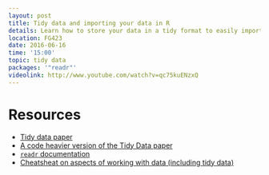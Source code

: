 ```yaml
---
layout: post
title: Tidy data and importing your data in R
details: Learn how to store your data in a tidy format to easily import it into R! Bring your own data!
location: FG423
date: 2016-06-16
time: '15:00'
topic: tidy data
packages: '"readr"'
videolink: http://www.youtube.com/watch?v=qc75kuENzxQ
---
```


<!-- outline:

- Go over tidy data
- Go over our own examples
- Some fake data
- How to import data
- How to access the data (indexing, $, etc)

-->



# Resources

- [Tidy data paper](https://www.jstatsoft.org/index.php/jss/article/view/v059i10/v59i10.pdf)
- [A code heavier version of the Tidy Data paper](https://cran.r-project.org/web/packages/tidyr/vignettes/tidy-data.html)
- [`readr` documentation](https://github.com/hadley/readr/blob/master/README.md)
- [Cheatsheat on aspects of working with data (including tidy data)](https://www.rstudio.com/wp-content/uploads/2015/02/data-wrangling-cheatsheet.pdf)
